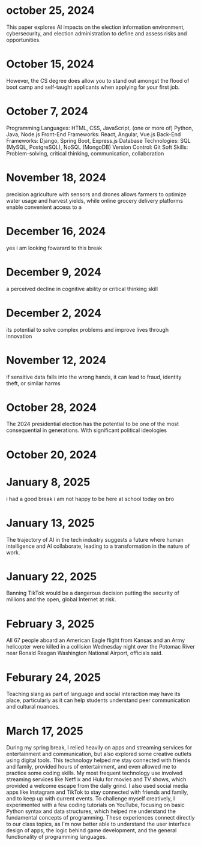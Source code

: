 # october 25, 2024 
This paper explores AI impacts on the election information environment, cybersecurity, and election administration to define and assess risks and opportunities.
 # October 15, 2024
However, the CS degree does allow you to stand out amongst the flood of boot camp and self-taught applicants when applying for your first job.
# October 7, 2024
Programming Languages: HTML, CSS, JavaScript, (one or more of) Python, Java, Node.js
Front-End Frameworks: React, Angular, Vue.js
Back-End Frameworks: Django, Spring Boot, Express.js
Database Technologies: SQL (MySQL, PostgreSQL), NoSQL (MongoDB)
Version Control: Git
Soft Skills: Problem-solving, critical thinking, communication, collaboration
# November 18, 2024 
precision agriculture with sensors and drones allows farmers to optimize water usage and harvest yields, while online grocery delivery platforms enable convenient access to a
# December 16, 2024 
yes i am looking fowarard to this break 
# December 9, 2024 
a perceived decline in cognitive ability or critical thinking skill
# December 2, 2024 
its potential to solve complex problems and improve lives through innovation
# November 12, 2024 
 if sensitive data falls into the wrong hands, it can lead to fraud, identity theft, or similar harms
# October 28, 2024 
The 2024 presidential election has the potential to be one of the most consequential in generations. With significant political ideologies
# October 20, 2024 
# January 8, 2025 
i had a good break i am not happy to be here at school today on bro
# January 13, 2025
The trajectory of AI in the tech industry suggests a future where human intelligence and AI collaborate, leading to a transformation in the nature of work.
 # January 22, 2025
 Banning TikTok would be a dangerous decision putting the security of millions and the open, global Internet at risk.
# February 3, 2025 
All 67 people aboard an American Eagle flight from Kansas and an Army helicopter were killed in a collision Wednesday night over the Potomac River near Ronald Reagan Washington National Airport, officials said.
# Feburary 24, 2025
 Teaching slang as part of language and social interaction may have its place, particularly as it can help students understand peer communication and cultural nuances.
# March 17, 2025 
During my spring break, I relied heavily on apps and streaming services for entertainment and communication, but also explored some creative outlets using digital tools. This technology helped me stay connected with friends and family, provided hours of entertainment, and even allowed me to practice some coding skills.
My most frequent technology use involved streaming services like Netflix and Hulu for movies and TV shows, which provided a welcome escape from the daily grind. I also used social media apps like Instagram and TikTok to stay connected with friends and family, and to keep up with current events. To challenge myself creatively, I experimented with a few coding tutorials on YouTube, focusing on basic Python syntax and data structures, which helped me understand the fundamental concepts of programming. These experiences connect directly to our class topics, as I'm now better able to understand the user interface design of apps, the logic behind game development, and the general functionality of programming languages.






